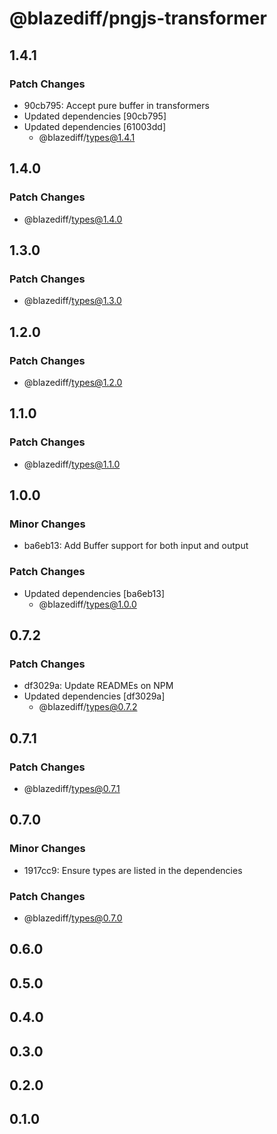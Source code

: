 # @blazediff/pngjs-transformer

## 1.4.1

### Patch Changes

- 90cb795: Accept pure buffer in transformers
- Updated dependencies [90cb795]
- Updated dependencies [61003dd]
  - @blazediff/types@1.4.1

## 1.4.0

### Patch Changes

- @blazediff/types@1.4.0

## 1.3.0

### Patch Changes

- @blazediff/types@1.3.0

## 1.2.0

### Patch Changes

- @blazediff/types@1.2.0

## 1.1.0

### Patch Changes

- @blazediff/types@1.1.0

## 1.0.0

### Minor Changes

- ba6eb13: Add Buffer support for both input and output

### Patch Changes

- Updated dependencies [ba6eb13]
  - @blazediff/types@1.0.0

## 0.7.2

### Patch Changes

- df3029a: Update READMEs on NPM
- Updated dependencies [df3029a]
  - @blazediff/types@0.7.2

## 0.7.1

### Patch Changes

- @blazediff/types@0.7.1

## 0.7.0

### Minor Changes

- 1917cc9: Ensure types are listed in the dependencies

### Patch Changes

- @blazediff/types@0.7.0

## 0.6.0

## 0.5.0

## 0.4.0

## 0.3.0

## 0.2.0

## 0.1.0
